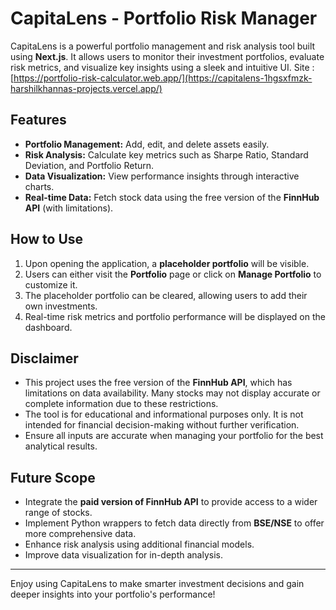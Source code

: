 # CapitaLens - Portfolio Risk Manager

CapitaLens is a powerful portfolio management and risk analysis tool built using **Next.js**. It allows users to monitor their investment portfolios, evaluate risk metrics, and visualize key insights using a sleek and intuitive UI.
Site : [https://portfolio-risk-calculator.web.app/](https://capitalens-1hgsxfmzk-harshilkhannas-projects.vercel.app/)

## Features

- **Portfolio Management:** Add, edit, and delete assets easily.
- **Risk Analysis:** Calculate key metrics such as Sharpe Ratio, Standard Deviation, and Portfolio Return.
- **Data Visualization:** View performance insights through interactive charts.
- **Real-time Data:** Fetch stock data using the free version of the **FinnHub API** (with limitations).

## How to Use

1. Upon opening the application, a **placeholder portfolio** will be visible.
2. Users can either visit the **Portfolio** page or click on **Manage Portfolio** to customize it.
3. The placeholder portfolio can be cleared, allowing users to add their own investments.
4. Real-time risk metrics and portfolio performance will be displayed on the dashboard.

## Disclaimer

- This project uses the free version of the **FinnHub API**, which has limitations on data availability. Many stocks may not display accurate or complete information due to these restrictions.
- The tool is for educational and informational purposes only. It is not intended for financial decision-making without further verification.
- Ensure all inputs are accurate when managing your portfolio for the best analytical results.

## Future Scope

- Integrate the **paid version of FinnHub API** to provide access to a wider range of stocks.
- Implement Python wrappers to fetch data directly from **BSE/NSE** to offer more comprehensive data.
- Enhance risk analysis using additional financial models.
- Improve data visualization for in-depth analysis.

---

Enjoy using CapitaLens to make smarter investment decisions and gain deeper insights into your portfolio's performance!

